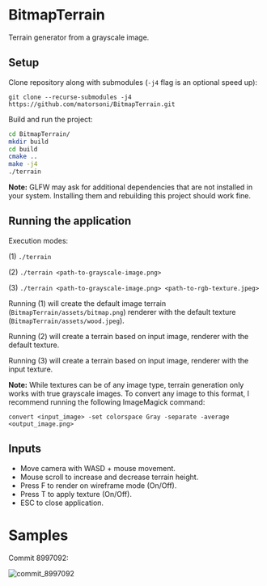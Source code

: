 # BitmapTerrain

Terrain generator from a grayscale image.

## Setup

Clone repository along with submodules (`-j4` flag is an optional speed up):

`git clone --recurse-submodules -j4 https://github.com/matorsoni/BitmapTerrain.git`

Build and run the project:

```bash
cd BitmapTerrain/
mkdir build
cd build
cmake ..
make -j4
./terrain
```

**Note:** GLFW may ask for additional dependencies that are not installed in your system. Installing them and rebuilding this project should work fine.


## Running the application

Execution modes:

(1) `./terrain`

(2) `./terrain <path-to-grayscale-image.png>`

(3) `./terrain <path-to-grayscale-image.png> <path-to-rgb-texture.jpeg>`

Running (1) will create the default image terrain (`BitmapTerrain/assets/bitmap.png`) renderer with the default texture (`BitmapTerrain/assets/wood.jpeg`).

Running (2) will create a terrain based on input image, renderer with the default texture.

Running (3) will create a terrain based on input image, renderer with the input texture.

**Note:** While textures can be of any image type, terrain generation only works with true grayscale images. To convert any image to this format, I recommend running the following ImageMagick command:

`convert <input_image> -set colorspace Gray -separate -average <output_image.png>`


## Inputs

- Move camera with WASD + mouse movement.
- Mouse scroll to increase and decrease terrain height.
- Press F to render on wireframe mode (On/Off).
- Press T to apply texture (On/Off).
- ESC to close application.

# Samples

Commit 8997092:

![commit_8997092](https://user-images.githubusercontent.com/33296520/189392235-e857b709-d6b5-4bfa-82d3-a9f2b7a691ac.png)
